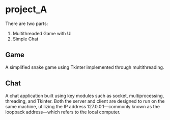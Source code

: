 # project_A
There are two parts:
1. Multithreaded Game with UI
2. Simple Chat 

## Game
A simplified snake game using Tkinter implemented through multithreading.

## Chat 
A chat application built using key modules such as socket, multiprocessing, threading, and Tkinter. Both the server and client are designed to run on the same machine, utilizing the IP address 127.0.0.1—commonly known as the loopback address—which refers to the local computer.

